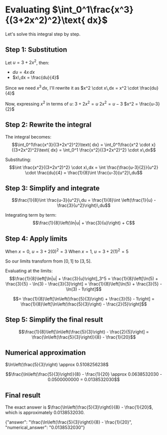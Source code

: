 # Evaluating $\int_0^1\frac{x^3}{(3+2x^2)^2}\text{ dx}$

Let's solve this integral step by step.

## Step 1: Substitution
Let $u = 3+2x^2$, then:
- $du = 4x\,dx$
- $x\,dx = \frac{du}{4}$

Since we need $x^3\,dx$, I'll rewrite it as $x^2 \cdot x\,dx = x^2 \cdot \frac{du}{4}$

Now, expressing $x^2$ in terms of $u$:
$3+2x^2 = u$
$2x^2 = u-3$
$x^2 = \frac{u-3}{2}$

## Step 2: Rewrite the integral
The integral becomes:
$$\int_0^1\frac{x^3}{(3+2x^2)^2}\text{ dx} = \int_0^1\frac{x^2 \cdot x}{(3+2x^2)^2}\text{ dx} = \int_0^1 \frac{x^2}{(3+2x^2)^2} \cdot x\,dx$$

Substituting:
$$\int \frac{x^2}{(3+2x^2)^2} \cdot x\,dx = \int \frac{\frac{u-3}{2}}{u^2} \cdot \frac{du}{4} = \frac{1}{8}\int \frac{u-3}{u^2}\,du$$

## Step 3: Simplify and integrate
$$\frac{1}{8}\int \frac{u-3}{u^2}\,du = \frac{1}{8}\int \left(\frac{1}{u} - \frac{3}{u^2}\right)\,du$$

Integrating term by term:
$$\frac{1}{8}\left(\ln|u| + \frac{3}{u}\right) + C$$

## Step 4: Apply limits
When $x = 0$, $u = 3+2(0)^2 = 3$
When $x = 1$, $u = 3+2(1)^2 = 5$

So our limits transform from $[0,1]$ to $[3,5]$.

Evaluating at the limits:
$$\frac{1}{8}\left[\ln|u| + \frac{3}{u}\right]_3^5 = \frac{1}{8}\left[\ln(5) + \frac{3}{5} - \ln(3) - \frac{3}{3}\right] = \frac{1}{8}\left[\ln(5) + \frac{3}{5} - \ln(3) - 1\right]$$

$$= \frac{1}{8}\left[\ln\left(\frac{5}{3}\right) + \frac{3}{5} - 1\right] = \frac{1}{8}\left[\ln\left(\frac{5}{3}\right) - \frac{2}{5}\right]$$

## Step 5: Simplify the final result
$$\frac{1}{8}\left[\ln\left(\frac{5}{3}\right) - \frac{2}{5}\right] = \frac{\ln\left(\frac{5}{3}\right)}{8} - \frac{1}{20}$$

## Numerical approximation
$\ln\left(\frac{5}{3}\right) \approx 0.5108256238$

$$\frac{\ln\left(\frac{5}{3}\right)}{8} - \frac{1}{20} \approx 0.0638532030 - 0.0500000000 = 0.0138532030$$

## Final result
The exact answer is $\frac{\ln\left(\frac{5}{3}\right)}{8} - \frac{1}{20}$, which is approximately $0.0138532030$.

{"answer": "\\frac{\\ln\\left(\\frac{5}{3}\\right)}{8} - \\frac{1}{20}", "numerical_answer": "0.0138532030"}